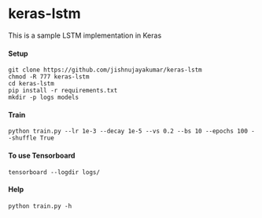 # keras-lstm
This is a sample LSTM implementation in Keras

#### Setup
```
git clone https://github.com/jishnujayakumar/keras-lstm
chmod -R 777 keras-lstm
cd keras-lstm
pip install -r requirements.txt
mkdir -p logs models
```
#### Train 
```
python train.py --lr 1e-3 --decay 1e-5 --vs 0.2 --bs 10 --epochs 100 --shuffle True
```

#### To use Tensorboard 
```
tensorboard --logdir logs/
```

#### Help 
```
python train.py -h
```
	
